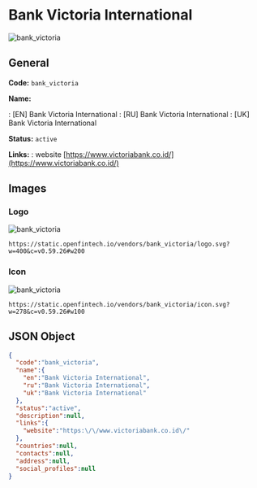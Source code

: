 
# Bank Victoria International 
![bank_victoria](https://static.openfintech.io/vendors/bank_victoria/logo.svg?w=400&c=v0.59.26#w200)  

## General 
 
**Code:** `bank_victoria` 
 
**Name:** 
 
:	[EN] Bank Victoria International 
:	[RU] Bank Victoria International 
:	[UK] Bank Victoria International 
 
**Status:** `active` 
 
**Links:** 
: website [https://www.victoriabank.co.id/](https://www.victoriabank.co.id/) 
 

## Images 

### Logo 
 
![bank_victoria](https://static.openfintech.io/vendors/bank_victoria/logo.svg?w=400&c=v0.59.26#w200)  

```
https://static.openfintech.io/vendors/bank_victoria/logo.svg?w=400&c=v0.59.26#w200
```  

### Icon 
 
![bank_victoria](https://static.openfintech.io/vendors/bank_victoria/icon.svg?w=278&c=v0.59.26#w100)  

```
https://static.openfintech.io/vendors/bank_victoria/icon.svg?w=278&c=v0.59.26#w100
```  

## JSON Object 

```json
{
  "code":"bank_victoria",
  "name":{
    "en":"Bank Victoria International",
    "ru":"Bank Victoria International",
    "uk":"Bank Victoria International"
  },
  "status":"active",
  "description":null,
  "links":{
    "website":"https:\/\/www.victoriabank.co.id\/"
  },
  "countries":null,
  "contacts":null,
  "address":null,
  "social_profiles":null
}
```  
